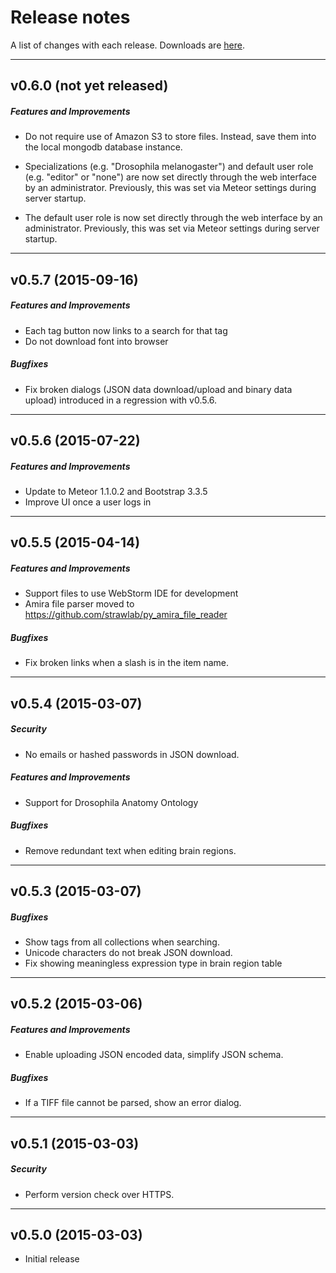 # Release notes

A list of changes with each release. Downloads are
[here](https://github.com/strawlab/neuron-catalog/releases).

---

## v0.6.0 (not yet released)

##### Features and Improvements

- Do not require use of Amazon S3 to store files. Instead, save them into
  the local mongodb database instance.

- Specializations (e.g. "Drosophila melanogaster") and default user role (e.g.
  "editor" or "none") are now set directly through the web interface by an
  administrator. Previously, this was set via Meteor settings during server
  startup.

- The default user role is now set directly through the web interface by an
  administrator. Previously, this was set via Meteor settings during server
  startup.

---

## v0.5.7 (2015-09-16)

##### Features and Improvements

- Each tag button now links to a search for that tag
- Do not download font into browser

##### Bugfixes

- Fix broken dialogs (JSON data download/upload and binary data upload)
  introduced in a regression with v0.5.6.

---

## v0.5.6 (2015-07-22)

##### Features and Improvements

- Update to Meteor 1.1.0.2 and Bootstrap 3.3.5
- Improve UI once a user logs in

---

## v0.5.5 (2015-04-14)

##### Features and Improvements

- Support files to use WebStorm IDE for development
- Amira file parser moved to https://github.com/strawlab/py_amira_file_reader

##### Bugfixes

- Fix broken links when a slash is in the item name.

---

## v0.5.4 (2015-03-07)

##### Security

- No emails or hashed passwords in JSON download.

##### Features and Improvements

- Support for Drosophila Anatomy Ontology

##### Bugfixes

- Remove redundant text when editing brain regions.

---

## v0.5.3 (2015-03-07)

##### Bugfixes

- Show tags from all collections when searching.
- Unicode characters do not break JSON download.
- Fix showing meaningless expression type in brain region table

---

## v0.5.2 (2015-03-06)

##### Features and Improvements

- Enable uploading JSON encoded data, simplify JSON schema.

##### Bugfixes

- If a TIFF file cannot be parsed, show an error dialog.

---

## v0.5.1 (2015-03-03)

##### Security

- Perform version check over HTTPS.

---

## v0.5.0 (2015-03-03)

- Initial release
